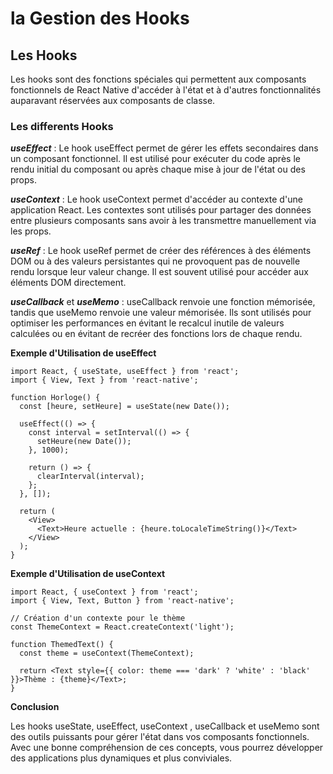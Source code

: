 # la Gestion des Hooks

## Les Hooks

Les hooks sont des fonctions spéciales qui permettent aux composants fonctionnels de React Native d'accéder à l'état et à d'autres fonctionnalités auparavant réservées aux composants de classe.

### Les differents Hooks

**_useEffect_** :
Le hook useEffect permet de gérer les effets secondaires dans un composant fonctionnel. Il est utilisé pour exécuter du code après le rendu initial du composant ou après chaque mise à jour de l'état ou des props.

**_useContext_** :
Le hook useContext permet d'accéder au contexte d'une application React. Les contextes sont utilisés pour partager des données entre plusieurs composants sans avoir à les transmettre manuellement via les props.

**_useRef_** :
Le hook useRef permet de créer des références à des éléments DOM ou à des valeurs persistantes qui ne provoquent pas de nouvelle rendu lorsque leur valeur change. Il est souvent utilisé pour accéder aux éléments DOM directement.

**_useCallback_** et **_useMemo_** :
useCallback renvoie une fonction mémorisée, tandis que useMemo renvoie une valeur mémorisée. Ils sont utilisés pour optimiser les performances en évitant le recalcul inutile de valeurs calculées ou en évitant de recréer des fonctions lors de chaque rendu.

**Exemple d'Utilisation de useEffect**

```
import React, { useState, useEffect } from 'react';
import { View, Text } from 'react-native';

function Horloge() {
  const [heure, setHeure] = useState(new Date());

  useEffect(() => {
    const interval = setInterval(() => {
      setHeure(new Date());
    }, 1000);

    return () => {
      clearInterval(interval);
    };
  }, []);

  return (
    <View>
      <Text>Heure actuelle : {heure.toLocaleTimeString()}</Text>
    </View>
  );
}
```

**Exemple d'Utilisation de useContext**

```
import React, { useContext } from 'react';
import { View, Text, Button } from 'react-native';

// Création d'un contexte pour le thème
const ThemeContext = React.createContext('light');

function ThemedText() {
  const theme = useContext(ThemeContext);

  return <Text style={{ color: theme === 'dark' ? 'white' : 'black' }}>Thème : {theme}</Text>;
}
```

**Conclusion**

Les hooks useState, useEffect, useContext , useCallback et useMemo sont des outils puissants pour gérer l'état dans vos composants fonctionnels. Avec une bonne compréhension de ces concepts, vous pourrez développer des applications plus dynamiques et plus conviviales.
